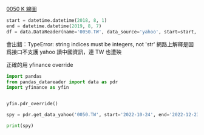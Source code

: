 [0050 K 線圖](https://github.com/jumpingchu/Stock-Chart/blob/master/0050%20K%E7%B7%9A%E5%9C%96.py)

```python
start = datetime.datetime(2018, 8, 1)
end = datetime.datetime(2019, 8, 7)
df = data.DataReader(name='0050.TW', data_source='yahoo', start=start, end=end)

```
會出錯：TypeError: string indices must be integers, not 'str'
網路上解釋是因爲接口不支護 yahoo 讀中國資訊，連 TW 也遭殃


正確的用 yfinance override

```python
import pandas
from pandas_datareader import data as pdr
import yfinance as yfin


yfin.pdr_override()

spy = pdr.get_data_yahoo('0050.TW', start='2022-10-24', end='2022-12-23')

print(spy)
```


